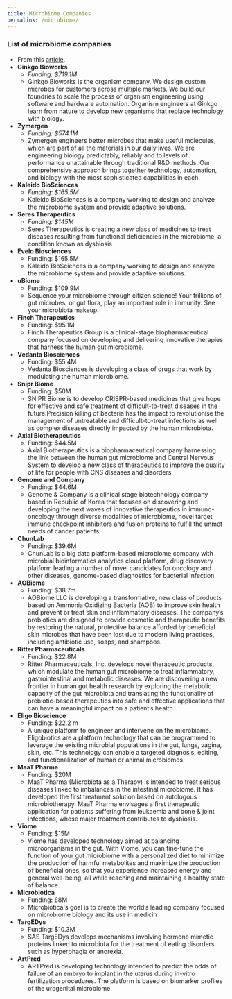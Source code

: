 ```yaml
---
title: Microbiome Companies
permalink: /microbiome/
---
```

### List of microbiome companies
* From this [article](https://www.medicalstartups.org/top/microbiome/).
* **Ginkgo Bioworks** 
	* *Funding: $719.1M* 
	* Ginkgo Bioworks is the organism company. We design custom microbes for customers across multiple markets. We build our foundries to scale the process of organism engineering using software and hardware automation. Organism engineers at Ginkgo learn from nature to develop new organisms that replace technology with biology.
* **Zymergen** 
	* *Funding: $574.1M* 
	* Zymergen engineers better microbes that make useful molecules, which are part of all the materials in our daily lives. We are engineering biology predictably, reliably and to levels of performance unattainable through traditional R&D methods. Our comprehensive approach brings together technology, automation, and biology with the most sophisticated capabilities in each.
* **Kaleido BioSciences** 
	* *Funding: $165.5M* 
	* Kaleido BioSciences is a company working to design and analyze the microbiome system and provide adaptive solutions.
* **Seres Therapeutics** 
	* *Funding: $145M* 
	* Seres Therapeutics is creating a new class of medicines to treat diseases resulting from functional deficiencies in the microbiome, a condition known as dysbiosis
* **Evelo Biosciences**
	* Funding: $165.5M
	* Kaleido BioSciences is a company working to design and analyze the microbiome system and provide adaptive solutions.
* **uBiome**
	* Funding: $109.9M
	* Sequence your microbiome through citizen science! Your trillions of gut microbes, or gut flora, play an important role in immunity. See your microbiota makeup.
* **Finch Therapeutics**
	* Funding: $95.1M
	* Finch Therapeutics Group is a clinical-stage biopharmaceutical company focused on developing and delivering innovative therapies that harness the human gut microbiome.
* **Vedanta Biosciences**
	* Funding: $55.4M
	* Vedanta Biosciences is developing a class of drugs that work by modulating the human microbiome.
* **Snipr Biome**
	* Funding: $50M
	* SNIPR Biome is to develop CRISPR-based medicines that give hope for effective and safe treatment of difficult-to-treat diseases in the future.Precision killing of bacteria has the impact to revolutionise the management of untreatable and difficult-to-treat infections as well as complex diseases directly impacted by the human microbiota.
* **Axial Biotherapeutics**
	* Funding: $44.5M
	* Axial Biotherapeutics is a biopharmaceutical company harnessing the link between the human gut microbiome and Central Nervous System to develop a new class of therapeutics to improve the quality of life for people with CNS diseases and disorders
* **Genome and Company**
	* Funding: $44.6M
	* Genome & Company is a clinical stage biotechnology company based in Republic of Korea that focuses on discovering and developing the next waves of innovative therapeutics in immuno-oncology through diverse modalities of microbiome, novel target immune checkpoint inhibitors and fusion proteins to fulfill the unmet needs of cancer patients.
* **ChunLab**
	* Funding: $39.6M
	* ChunLab is a big data platform-based microbiome company with microbial bioinformatics analytics cloud platform, drug discovery platform leading a number of novel candidates for oncology and other diseases, genome-based diagnostics for bacterial infection.
* **AOBiome**
	* Funding: $38.7m
	* AOBiome LLC is developing a transformative, new class of products based on Ammonia Oxidizing Bacteria (AOB) to improve skin health and prevent or treat skin and inflammatory diseases. The company’s probiotics are designed to provide cosmetic and therapeutic benefits by restoring the natural, protective balance afforded by beneficial skin microbes that have been lost due to modern living practices, including antibiotic use, soaps, and shampoos.
* **Ritter Pharmaceuticals**
	* Funding: $22.8M
	* Ritter Pharmaceuticals, Inc. develops novel therapeutic products, which modulate the human gut microbiome to treat inflammatory, gastrointestinal and metabolic diseases. We are discovering a new frontier in human gut health research by exploring the metabolic capacity of the gut microbiota and translating the functionality of prebiotic-based therapeutics into safe and effective applications that can have a meaningful impact on a patient’s health.
* **Eligo Bioscience**
	* Funding: $22.2 m
	* A unique platform to engineer and intervene on the microbiome. Eligobiotics are a platform technology that can be programmed to leverage the existing microbial populations in the gut, lungs, vagina, skin, etc. This technology can enable a targeted diagnosis, editing, and functionalization of human or animal microbiomes.
* **MaaT Pharma**
	* Funding: $20M
	* MaaT Pharma (Microbiota as a Therapy) is intended to treat serious diseases linked to imbalances in the intestinal microbiome. It has developed the first treatment solution based on autologous microbiotherapy. MaaT Pharma envisages a first therapeutic application for patients suffering from leukaemia and bone & joint infections, whose major treatment contributes to dysbiosis.
* **Viome**
	* Funding: $15M
	* Viome has developed technology aimed at balancing microorganisms in the gut. With Viome, you can fine-tune the function of your gut microbiome with a personalized diet to minimize the production of harmful metabolites and maximize the production of beneficial ones, so that you experience increased energy and general well-being, all while reaching and maintaining a healthy state of balance.
* **Microbiotica**
	* Funding: £8M
	* Microbiotica's goal is to create the world’s leading company focused on microbiome biology and its use in medicin
* **TargEDys**
	* Funding: $10.3M
	* SAS TargEDys develops mechanisms involving hormone mimetic proteins linked to microbiota for the treatment of eating disorders such as hyperphagia or anorexia.
* **ArtPred**
	* ARTPred is developing technology intended to predict the odds of failure of an embryo to implant in the uterus during in-vitro fertilization procedures. The platform is based on biomarker profiles of the urogenital microbiome.
